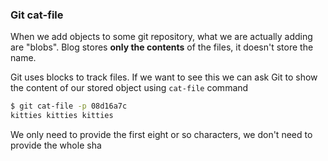 ### Git cat-file

When we add objects to some git repository, what we are actually adding are "blobs". Blog stores **only the contents** of the files, it doesn't store the name. 

Git uses blocks to track files. If we want to see this we can ask Git to show the content of our stored object using `cat-file` command

```bash
$ git cat-file -p 08d16a7c
kitties kitties kitties
```

We only need to provide the first eight or so characters, we don't need to provide the whole sha